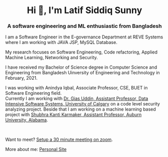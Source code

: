 <h1 align="center">Hi 👋, I'm Latif Siddiq Sunny</h1>
<h3 align="center">A software engineering and ML enthusiastic from Bangladesh</h3>

<p>I am a Software Engineer in the E-governance Department at REVE Systems where I am working with JAVA JSP, MySQL Database.</p>

<p>My research focuses on Software Engineering, Code refactoring, Applied Machine Learning, Networking and Security.</p>

<p>I have received my Bachelor of Science degree in Computer Science and Engineering from Bangladesh Uinversity of Engineering and Technology in February, 2021.</p>

<p>I was working with Anindya Iqbal, Associate Professor, CSE, BUET in Software Engineering field. <br>Currently I am working with <a href="https://giasuddin.ca">Dr. Gias Uddin, Assistant Professor, Data Intensive Software Systems, University of Calgary</a> on a code level security analyzing project. Beside that I am working on a machine learning based project with <a href="https://karmake2.github.io">Shubhra Kanti Karmaker, Assistant Professor, Auburn University, Alabama</a>.</p><br><p>Want to meet? <a href="https://calendly.com/lsiddiqsunny/30min">Setup a 30 minute meeting on zoom</a>.</p>

  
<p>More about me: <a href="https://lsiddiqsunny.github.io/">Personal Site</a></p>

